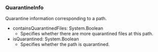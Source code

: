### QuarantineInfo
Quarantine information corresponding to a path.

- containsQuarantinedFiles: System.Boolean
  - Specifies whether there are more quarantined files at this path.
- isQuarantined: System.Boolean
  - Specifies whether the path is quarantined.

